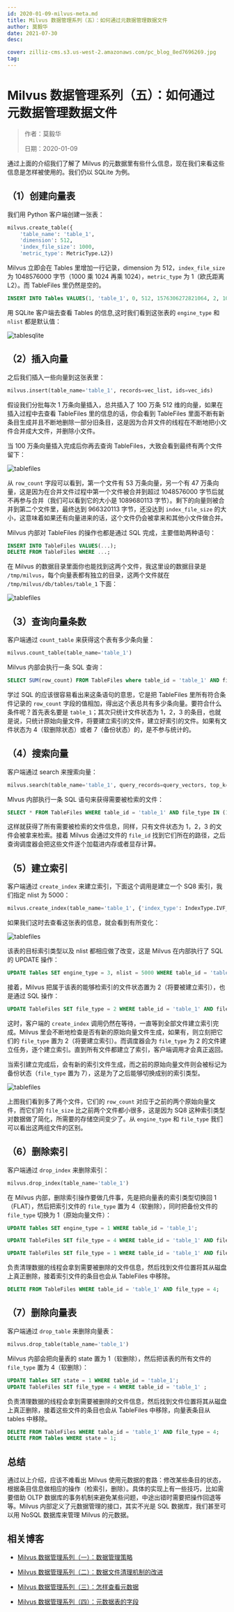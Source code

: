 ```yaml
---
id: 2020-01-09-milvus-meta.md
title: Milvus 数据管理系列（五）：如何通过元数据管理数据文件
author: 莫毅华
date: 2021-07-30
desc:

cover: zilliz-cms.s3.us-west-2.amazonaws.com/pc_blog_8ed7696269.jpg
tag:
---
```


# Milvus 数据管理系列（五）：如何通过元数据管理数据文件

> 作者：莫毅华
>
> 日期：2020-01-09

通过上面的介绍我们了解了 Milvus 的元数据里有些什么信息，现在我们来看这些信息是怎样被使用的。我们仍以 SQLite 为例。

## （1）创建向量表

我们用 Python 客户端创建一张表：

```python
milvus.create_table({
    'table_name': 'table_1',
    'dimension': 512,
    'index_file_size': 1000,
    'metric_type': MetricType.L2})
```

Milvus 立即会在 Tables 里增加一行记录，dimension 为 512，`index_file_size` 为 1048576000 字节（1000 乘 1024 再乘 1024），`metric_type` 为 1（欧氏距离 L2）。而 TableFiles 里仍然是空的。

```sql
INSERT INTO Tables VALUES(1, 'table_1', 0, 512, 1576306272821064, 2, 1048576000, 1, 16384, 1, , , '0.6.0')
```

用 SQLite 客户端去查看 Tables 的信息,这时我们看到这张表的 `engine_type` 和 `nlist` 都是默认值：

![tablesqlite](https://raw.githubusercontent.com/milvus-io/community/master/blog/assets/metadata/table_sqlite.png)

## （2）插入向量

之后我们插入一些向量到这张表里：

```python
milvus.insert(table_name='table_1', records=vec_list, ids=vec_ids)
```

假设我们分批每次 1 万条向量插入，总共插入了 100 万条 512 维的向量，如果在插入过程中去查看 TableFiles 里的信息的话，你会看到 TableFiles 里面不断有新条目生成并且不断地删除一部分旧条目，这是因为合并文件的线程在不断地把小文件合并成大文件，并删除小文件。

当 100 万条向量插入完成后你再去查询 TableFiles，大致会看到最终有两个文件留下：

![tablefiles](https://raw.githubusercontent.com/milvus-io/community/master/blog/assets/metadata/table_files.png)

从 `row_count` 字段可以看到，第一个文件有 53 万条向量，另一个有 47 万条向量，这是因为在合并文件过程中第一个文件被合并到超过 1048576000 字节后就不再参与合并（我们可以看到它的大小是 1089680113 字节）。剩下的向量则被合并到第二个文件里，最终达到 966320113 字节，还没达到 `index_file_size` 的大小，这意味着如果还有向量进来的话，这个文件仍会被拿来和其他小文件做合并。

Milvus 内部对 TableFiles 的操作也都是通过 SQL 完成，主要借助两种语句：

```sql
INSERT INTO TableFiles VALUES(...);
DELETE FROM TableFiles WHERE ...;
```

在 Milvus 的数据目录里面你也能找到这两个文件，我这里设的数据目录是 `/tmp/milvus`，每个向量表都有独立的目录，这两个文件就在 `/tmp/milvus/db/tables/table_1` 下面：

![tablefiles](https://raw.githubusercontent.com/milvus-io/community/master/blog/assets/metadata/tmp_milvus.png)

## （3）查询向量条数

客户端通过 `count_table` 来获得这个表有多少条向量：

```python
milvus.count_table(table_name='table_1')
```

Milvus 内部会执行一条 SQL 查询：

```sql
SELECT SUM(row_count) FROM TableFiles where table_id = 'table_1' AND file_type IN (1, 2, 3);
```

学过 SQL 的应该很容易看出来这条语句的意思，它是把 TableFiles 里所有符合条件记录的 `row_count` 字段的值相加，得出这个表总共有多少条向量。要符合什么条件呢？首先表名要是 `table_1`；其次只统计文件状态为 1，2，3 的条目，也就是说，只统计原始向量文件，将要建立索引的文件，建立好索引的文件。如果有文件状态为 4（软删除状态）或者 7（备份状态）的，是不参与统计的。

## （4）搜索向量

客户端通过 search 来搜索向量：

```python
milvus.search(table_name='table_1', query_records=query_vectors, top_k=100, nprobe=32)
```

Mlvus 内部执行一条 SQL 语句来获得需要被检索的文件：

```sql
SELECT * FROM TableFiles WHERE table_id = 'table_1' AND file_type IN (1, 2, 3);
```

这样就获得了所有需要被检索的文件信息，同样，只有文件状态为 1，2，3 的文件会被拿来检索。接着 Milvus 会通过文件的 `file_id` 找到它们所在的路径，之后查询调度器会把这些文件逐个加载进内存或者显存计算。

## （5）建立索引

客户端通过 `create_index` 来建立索引，下面这个调用是建立一个 SQ8 索引，我们指定 nlist 为 5000：

```python
milvus.create_index(table_name='table_1', {'index_type': IndexType.IVF_SQ8, 'nlist': 5000})
```

如果我们这时去查看这张表的信息，就会看到有所变化：

![tablefiles](https://raw.githubusercontent.com/milvus-io/community/master/blog/assets/metadata/index_1.png)

该表的目标索引类型以及 nlist 都相应做了改变，这是 Milvus 在内部执行了 SQL 的 UPDATE 操作：

```sql
UPDATE Tables SET engine_type = 3, nlist = 5000 WHERE table_id = 'table_1';
```

接着，Milvus 把属于该表的能够检索引的文件状态置为 2（将要被建立索引），也是通过 SQL 操作：

```sql
UPDATE TableFiles SET file_type = 2 WHERE table_id = 'table_1' AND file_type = 1;
```

这时，客户端的 `create_index` 调用仍然在等待，一直等到全部文件建立索引完成。Milvus 里会不断地检查是否有新的原始向量文件生成，如果有，则立刻把它们的 `file_type` 置为 2（将要建立索引）。而调度器会为 `file_type` 为 2 的文件建立任务，逐个建立索引。直到所有文件都建立了索引，客户端调用才会真正返回。

当索引建立完成后，会有新的索引文件生成，而之前的原始向量文件则会被标记为备份状态（`file_type` 置为 7），这是为了之后能够切换成别的索引类型。

![tablefiles](https://raw.githubusercontent.com/milvus-io/community/master/blog/assets/metadata/index_2.png)

上图我们看到多了两个文件，它们的 `row_count` 对应于之前的两个原始向量文件，而它们的 `file_size` 比之前两个文件都小很多，这是因为 SQ8 这种索引类型对数据做了简化，所需要的存储空间变少了。从 `engine_type` 和 `file_type` 我们可以看出这两组文件的区别。

## （6）删除索引

客户端通过 `drop_index` 来删除索引：

```python
milvus.drop_index(table_name='table_1')
```

在 Milvus 内部，删除索引操作要做几件事，先是把向量表的索引类型切换回 1（FLAT），然后把索引文件的 `file_type` 置为 4（软删除），同时把备份文件的 `file_type` 切换为 1（原始向量文件）：

```sql
UPDATE Tables SET engine_type = 1 WHERE table_id = 'table_1';

UPDATE TableFiles SET file_type = 4 WHERE table_id = 'table_1' AND file_type = 3;

UPDATE TableFiles SET file_type = 1 WHERE table_id = 'table_1' AND file_type = 7;
```

负责清理数据的线程会拿到需要被删除的文件信息，然后找到文件位置将其从磁盘上真正删除，接着索引文件的条目也会从 TableFiles 中移除。

```sql
DELETE FROM TableFiles WHERE table_id = 'table_1' AND file_type = 4;
```

## （7）删除向量表

客户端通过 `drop_table` 来删除向量表：

```python
milvus.drop_table(table_name='table_1')
```

Milvus 内部会把向量表的 state 置为 1（软删除），然后把该表的所有文件的 `file_type` 置为 4（软删除）：

```sql
UPDATE Tables SET state = 1 WHERE table_id = 'table_1';
UPDATE TableFiles SET file_type = 4 WHERE table_id = 'table_1' ;
```

负责清理数据的线程会拿到需要被删除的文件信息，然后找到文件位置将其从磁盘上真正删除，接着这些文件的条目也会从 TableFiles 中移除，向量表条目从 tables 中移除。

```sql
DELETE FROM TableFiles WHERE table_id = 'table_1' AND file_type = 4;
DELETE FROM Tables WHERE state = 1;
```

## 总结

通过以上介绍，应该不难看出 Milvus 使用元数据的套路：修改某些条目的状态，根据条目信息做相应的操作（检索引，删除）。具体的实现上有一些技巧，比如需要借助 OLTP 数据库的事务机制来避免某些问题，中途出错时需要把操作回退等等。Milvus 内部定义了元数据管理的接口，其实不光是 SQL 数据库，我们甚至可以用 NoSQL 数据库来管理 Milvus 的元数据。

## 相关博客

- [Milvus 数据管理系列（一）：数据管理策略](2019-11-08-data-management.md)
- [Milvus 数据管理系列（二）：数据文件清理机制的改进](2019-12-18-datafile-cleanup.md)
- [Milvus 数据管理系列（三）：怎样查看元数据](2019-12-24-view-metadata.md)

- [Milvus 数据管理系列（四）：元数据表的字段](2019-12-27-meta-table.md)
